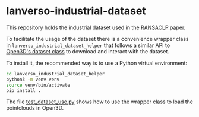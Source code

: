 # lanverso-industrial-dataset

This repository holds the industrial dataset used in the [RANSACLP paper](https://github.com/jmartinezot/ransaclp/).

To facilitate the usage of the dataset there is a convenience wrapper class in `lanverso_industrial_dataset_helper` that follows a similar API to [Open3D's dataset class](http://www.open3d.org/docs/release/tutorial/data/index.html#livingroompointclouds) to download and interact with the dataset.

To install it, the recommended way is to use a Python virtual environment:

```bash
cd lanverso_industrial_dataset_helper
python3 -m venv venv
source venv/bin/activate
pip install .
```

The file [test_dataset_use.py](./lanverso_industrial_dataset_helper/test_dataset_use.py) shows how to use the wrapper class to load the pointclouds in Open3D.
